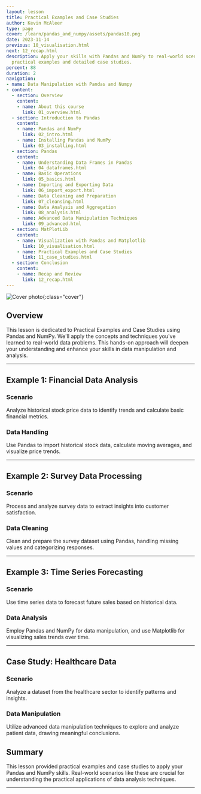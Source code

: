 ```yaml
---
layout: lesson
title: Practical Examples and Case Studies
author: Kevin McAleer
type: page
cover: /learn/pandas_and_numpy/assets/pandas10.png
date: 2023-11-14
previous: 10_visualisation.html
next: 12_recap.html
description: Apply your skills with Pandas and NumPy to real-world scenarios through
  practical examples and detailed case studies.
percent: 88
duration: 2
navigation:
- name: Data Manipulation with Pandas and Numpy
- content:
  - section: Overview
    content:
    - name: About this course
      link: 01_overview.html
  - section: Introduction to Pandas
    content:
    - name: Pandas and NumPy
      link: 02_intro.html
    - name: Installing Pandas and NumPy
      link: 03_installing.html
  - section: Pandas
    content:
    - name: Understanding Data Frames in Pandas
      link: 04_dataframes.html
    - name: Basic Operations
      link: 05_basics.html
    - name: Importing and Exporting Data
      link: 06_import_export.html
    - name: Data Cleaning and Preparation
      link: 07_cleansing.html
    - name: Data Analysis and Aggregation
      link: 08_analysis.html
    - name: Advanced Data Manipulation Techniques
      link: 09_advanced.html
  - section: MatPlotLib
    content:
    - name: Visualization with Pandas and Matplotlib
      link: 10_visualisation.html
    - name: Practical Examples and Case Studies
      link: 11_case_studies.html
  - section: Conclusion
    content:
    - name: Recap and Review
      link: 12_recap.html
---
```



![Cover photo]({{page.cover}}){:class="cover"}

## Overview

This lesson is dedicated to Practical Examples and Case Studies using Pandas and NumPy. We'll apply the concepts and techniques you've learned to real-world data problems. This hands-on approach will deepen your understanding and enhance your skills in data manipulation and analysis.

---

## Example 1: Financial Data Analysis

### Scenario

Analyze historical stock price data to identify trends and calculate basic financial metrics.

### Data Handling

Use Pandas to import historical stock data, calculate moving averages, and visualize price trends.

---

## Example 2: Survey Data Processing

### Scenario

Process and analyze survey data to extract insights into customer satisfaction.

### Data Cleaning

Clean and prepare the survey dataset using Pandas, handling missing values and categorizing responses.

---

## Example 3: Time Series Forecasting

### Scenario

Use time series data to forecast future sales based on historical data.

### Data Analysis

Employ Pandas and NumPy for data manipulation, and use Matplotlib for visualizing sales trends over time.

---

## Case Study: Healthcare Data

### Scenario

Analyze a dataset from the healthcare sector to identify patterns and insights.

### Data Manipulation

Utilize advanced data manipulation techniques to explore and analyze patient data, drawing meaningful conclusions.

## Summary

This lesson provided practical examples and case studies to apply your Pandas and NumPy skills. Real-world scenarios like these are crucial for understanding the practical applications of data analysis techniques.

---
